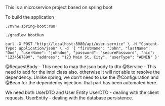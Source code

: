 This is a microservice project based on spring boot

To build the application

`./mvnw spring-boot:run`

`./gradlew bootRun`

`curl -X POST "http://localhost:8080/api/user-service" \
-H "Content-Type: application/json" \
-d '{
"firstName": "John",
"lastName": "Doe",
"userName": "johndoe",
"password": "securePassword",
"nic": "123456789V",
"address": "123 Main St, City",
"userType": "ADMIN"
}'`

@RequestBody - This need to map the json body to dto
@Service - This need to add for the impl class also. otherwise it will not able to resolve the dependency.
Unlike spring, we don't need to use the @Configuration and @Bean for the dependency injection. that part has been automated here. 

We need both UserDTO and User Entity
UserDTO - dealing with the client requests.
UserEntity - dealing with the database persistence.

